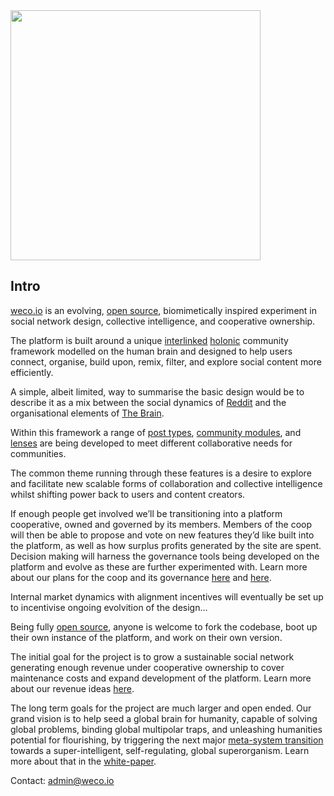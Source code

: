 <!-- # we { collective } -->

<!-- #### Play Together -->

<!-- <img src="images/title.jpg" style="width: 400px"> -->

<!-- <br/> -->

<img src="https://weco-prod-public-assets.s3.eu-west-1.amazonaws.com/images/new-logo.svg" style="width: 400px">

<!-- <br/>

<img src="images/title.jpg" style="width: 400px"> -->

## Intro

[weco.io](https://weco.io) is an evolving, [open source](https://github.com/wecollective), biomimetically inspired experiment in social network design, collective intelligence, and cooperative ownership.

The platform is built around a unique [interlinked](linking.md) [holonic](holonics.md) community framework modelled on the human brain and designed to help users connect, organise, build upon, remix, filter, and explore social content more efficiently.

A simple, albeit limited, way to summarise the basic design would be to describe it as a mix between the social dynamics of [Reddit](https://www.reddit.com/) and the organisational elements of [The Brain](https://www.thebrain.com/).

Within this framework a range of [post types](post-types.md), [community modules](organelles.md), and [lenses](lenses.md) are being developed to meet different collaborative needs for communities.

The common theme running through these features is a desire to explore and facilitate new scalable forms of collaboration and collective intelligence whilst shifting power back to users and content creators.

If enough people get involved we’ll be transitioning into a platform cooperative, owned and governed by its members. Members of the coop will then be able to propose and vote on new features they’d like built into the platform, as well as how surplus profits generated by the site are spent. Decision making will harness the governance tools being developed on the platform and evolve as these are further experimented with. Learn more about our plans for the coop and its governance [here](business.md) and [here](governance.md).

Internal market dynamics with alignment incentives will eventually be set up to incentivise ongoing evolvition of the design…

Being fully [open source](https://github.com/wecollective), anyone is welcome to fork the codebase, boot up their own instance of the platform, and work on their own version.

The initial goal for the project is to grow a sustainable social network generating enough revenue under cooperative ownership to cover maintenance costs and expand development of the platform. Learn more about our revenue ideas [here](business.md).

The long term goals for the project are much larger and open ended. Our grand vision is to help seed a global brain for humanity, capable of solving global problems, binding global multipolar traps, and unleashing humanities potential for flourishing, by triggering the next major [meta-system transition](https://en.wikipedia.org/wiki/Metasystem_transition) towards a super-intelligent, self-regulating, global superorganism. Learn more about that in the [white-paper](whitepaper.md).

Contact: admin@weco.io
